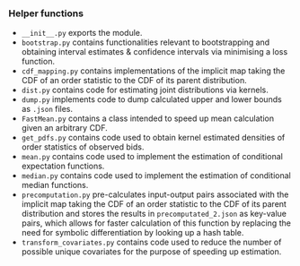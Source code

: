 ### Helper functions

- `__init__.py` exports the module.
- `bootstrap.py` contains functionalities relevant to bootstrapping and obtaining interval estimates & confidence intervals via minimising a loss function.
- `cdf_mapping.py` contains implementations of the implicit map taking the CDF of an order statistic to the CDF of its parent distribution.
- `dist.py` contains code for estimating joint distributions via kernels.
- `dump.py` implements code to dump calculated upper and lower bounds as `.json` files.
- `FastMean.py` contains a class intended to speed up mean calculation given an arbitrary CDF.
- `get_pdfs.py` contains code used to obtain kernel estimated densities of order statistics of observed bids.
- `mean.py` contains code used to implement the estimation of conditional expectation functions.
- `median.py` contains code used to implement the estimation of conditional median functions.
- `precomputation.py` pre-calculates input-output pairs associated with the implicit map taking the CDF of an order statistic to the CDF of its parent distribution and stores the results in `precomputated_2.json` as key-value pairs, which allows for faster calculation of this function by replacing the need for symbolic differentiation by looking up a hash table.
- `transform_covariates.py` contains code used to reduce the number of possible unique covariates for the purpose of speeding up estimation.